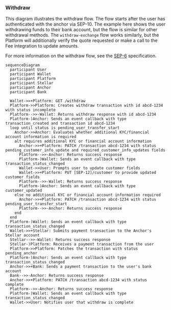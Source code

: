 ### Withdraw

This diagram illustrates the withdraw flow. The flow starts after the user has authenticated with the anchor via SEP-10. The example here shows the user withdrawing funds to their bank account, but the flow is similar for other withdrawal methods. The `withdraw-exchange` flow works similarly, but the Platform will additionally verify the quote requested or make a call to the Fee integration to update amounts.

For more information on the withdraw flow, see the [SEP-6](https://github.com/stellar/stellar-protocol/blob/master/ecosystem/sep-0006.md) specification.

```mermaid
sequenceDiagram
  participant User
  participant Wallet
  participant Platform
  participant Stellar
  participant Anchor
  participant Bank

  Wallet->>+Platform: GET /withdraw
  Platform->>Platform: Creates withdraw transaction with id abcd-1234 with status incomplete
  Platform-->>-Wallet: Returns withdraw response with id abcd-1234
  Platform-)Anchor: Sends an event callback with type transaction_created and transaction id abcd-1234
  loop until status is pending_user_transfer_start
    Anchor->>Anchor: Evaluates whether additional KYC/financial account information is required
    alt requires additional KYC or financial account information
      Anchor->>+Platform: PATCH /transaction abcd-1234 with status pending_customer_info_update and required_customer_info_updates fields
      Platform-->>-Anchor: Returns success response
      Platform-)Wallet: Sends an event callback with type transaction_status_changed
      Wallet->>User: Prompts user to update customer fields
      Wallet->>+Platform: PUT [SEP-12]/customer to provide updated customer fields
      Platform-->>-Wallet: Returns success response
      Platform-)Anchor: Sends an event callback with type customer_updated
    else no additional KYC or financial account information required
      Anchor->>+Platform: PATCH /transaction abcd-1234 with status pending_user_transfer_start
      Platform-->>-Anchor: Returns success response
    end
  end
  Platform-)Wallet: Sends an event callback with type transaction_status_changed
  Wallet->>+Stellar: Submits payment transaction to the Anchor's Stellar account
  Stellar-->>-Wallet: Returns success response
  Stellar-)Platform: Receives a payment transaction from the user
  Platform->>Platform: Patches the transaction with status pending_anchor
  Platform-)Anchor: Sends an event callback with type transaction_status_changed
  Anchor->>+Bank: Sends a payment transaction to the user's bank account
  Bank-->>-Anchor: Returns success response
  Anchor->>+Platform: PATCH /transaction abcd-1234 with status complete
  Platform-->>-Anchor: Returns success response
  Platform-)Wallet: Sends an event callback with type transaction_status_changed
  Wallet->>User: Notifies user that withdraw is complete
```

